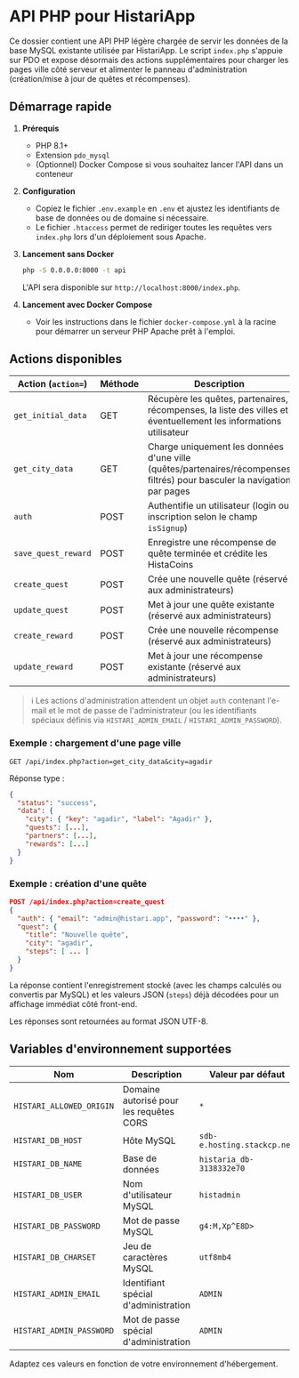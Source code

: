 # API PHP pour HistariApp

Ce dossier contient une API PHP légère chargée de servir les données de la base MySQL existante utilisée par HistariApp. Le script `index.php` s'appuie sur PDO et expose désormais des actions supplémentaires pour charger les pages ville côté serveur et alimenter le panneau d'administration (création/mise à jour de quêtes et récompenses).

## Démarrage rapide

1. **Prérequis**
   - PHP 8.1+
   - Extension `pdo_mysql`
   - (Optionnel) Docker Compose si vous souhaitez lancer l'API dans un conteneur

2. **Configuration**
   - Copiez le fichier `.env.example` en `.env` et ajustez les identifiants de base de données ou de domaine si nécessaire.
   - Le fichier `.htaccess` permet de rediriger toutes les requêtes vers `index.php` lors d'un déploiement sous Apache.

3. **Lancement sans Docker**

   ```bash
   php -S 0.0.0.0:8000 -t api
   ```

   L'API sera disponible sur `http://localhost:8000/index.php`.

4. **Lancement avec Docker Compose**
   - Voir les instructions dans le fichier `docker-compose.yml` à la racine pour démarrer un serveur PHP Apache prêt à l'emploi.

## Actions disponibles

| Action (`action=`)      | Méthode | Description |
|-------------------------|---------|-------------|
| `get_initial_data`      | GET     | Récupère les quêtes, partenaires, récompenses, la liste des villes et éventuellement les informations utilisateur |
| `get_city_data`         | GET     | Charge uniquement les données d'une ville (quêtes/partenaires/récompenses filtrés) pour basculer la navigation par pages |
| `auth`                  | POST    | Authentifie un utilisateur (login ou inscription selon le champ `isSignup`) |
| `save_quest_reward`     | POST    | Enregistre une récompense de quête terminée et crédite les HistaCoins |
| `create_quest`          | POST    | Crée une nouvelle quête (réservé aux administrateurs) |
| `update_quest`          | POST    | Met à jour une quête existante (réservé aux administrateurs) |
| `create_reward`         | POST    | Crée une nouvelle récompense (réservé aux administrateurs) |
| `update_reward`         | POST    | Met à jour une récompense existante (réservé aux administrateurs) |

> ℹ️ Les actions d'administration attendent un objet `auth` contenant l'e-mail et le mot de passe de l'administrateur (ou les identifiants spéciaux définis via `HISTARI_ADMIN_EMAIL` / `HISTARI_ADMIN_PASSWORD`).

### Exemple : chargement d'une page ville

```
GET /api/index.php?action=get_city_data&city=agadir
```

Réponse type :

```json
{
  "status": "success",
  "data": {
    "city": { "key": "agadir", "label": "Agadir" },
    "quests": [...],
    "partners": [...],
    "rewards": [...]
  }
}
```

### Exemple : création d'une quête

```json
POST /api/index.php?action=create_quest
{
  "auth": { "email": "admin@histari.app", "password": "••••" },
  "quest": {
    "title": "Nouvelle quête",
    "city": "agadir",
    "steps": [ ... ]
  }
}
```

La réponse contient l'enregistrement stocké (avec les champs calculés ou convertis par MySQL) et les valeurs JSON (`steps`) déjà décodées pour un affichage immédiat côté front-end.

Les réponses sont retournées au format JSON UTF-8.

## Variables d'environnement supportées

| Nom | Description | Valeur par défaut |
|-----|-------------|-------------------|
| `HISTARI_ALLOWED_ORIGIN` | Domaine autorisé pour les requêtes CORS | `*` |
| `HISTARI_DB_HOST` | Hôte MySQL | `sdb-e.hosting.stackcp.net` |
| `HISTARI_DB_NAME` | Base de données | `histaria_db-3138332e70` |
| `HISTARI_DB_USER` | Nom d'utilisateur MySQL | `histadmin` |
| `HISTARI_DB_PASSWORD` | Mot de passe MySQL | `g4:M,Xp^E8D>` |
| `HISTARI_DB_CHARSET` | Jeu de caractères MySQL | `utf8mb4` |
| `HISTARI_ADMIN_EMAIL` | Identifiant spécial d'administration | `ADMIN` |
| `HISTARI_ADMIN_PASSWORD` | Mot de passe spécial d'administration | `ADMIN` |

Adaptez ces valeurs en fonction de votre environnement d'hébergement.
